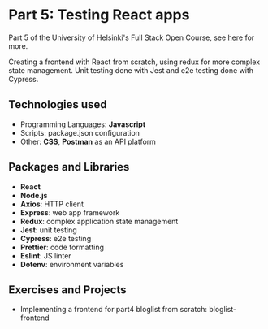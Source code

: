 # Part 5: Testing React apps

Part 5 of the University of Helsinki's Full Stack Open Course, see [here](https://fullstackopen.com/en/part5) for more.

Creating a frontend with React from scratch, using redux for more complex state management. Unit testing done with Jest and e2e testing done with Cypress. 

## Technologies used

- Programming Languages: **Javascript**
- Scripts: package.json configuration 
- Other: **CSS**, **Postman** as an API platform

## Packages and Libraries

- **React**
- **Node.js**
- **Axios**: HTTP client
- **Express**: web app framework
- **Redux**: complex application state management
- **Jest**: unit testing
- **Cypress**: e2e testing
- **Prettier**: code formatting
- **Eslint**: JS linter
- **Dotenv**: environment variables

## Exercises and Projects

- Implementing a frontend for part4 bloglist from scratch: bloglist-frontend